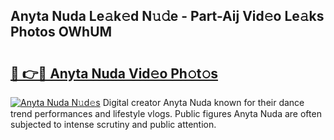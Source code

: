 ## Anyta Nuda Le𝚊k𝚎d N𝚞𝚍e - Part-Aij Vid𝚎o Le𝚊ks Photos OWhUM

# <h2><a href="http://fbf9moq.evod.top/?m=Anyta+Nuda">🔗 👉🔴 Anyta Nuda Vid𝚎o Ph𝚘t𝚘s</a></h2>

[![Anyta Nuda N𝚞d𝚎s](https://i.imgur.com/8V9OHl7.gif)](http://fbf9moq.evod.top/?m=Anyta+Nuda)
Digital creator Anyta Nuda known for their dance trend performances and lifestyle vlogs. Public figures Anyta Nuda are often subjected to intense scrutiny and public attention. 
